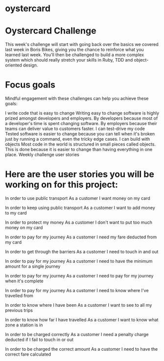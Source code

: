 # oystercard

# Oystercard Challenge
This week's challenge will start with going back over the basics we covered last week in Boris Bikes, giving you the chance to reinforce what you learned last week. You'll then be challenged to build a more complex system which should really stretch your skills in Ruby, TDD and object-oriented design.

# Focus goals
Mindful engagement with these challenges can help you achieve these goals:

I write code that is easy to change
Writing easy to change software is highly prized amongst developers and employers. By developers because most of a developer's time is spent changing software. By employers because their teams can deliver value to customers faster.
I can test-drive my code
Tested software is easier to change because you can tell when it's broken just by running a command, even the tricky edge cases.
I can build with objects
Most code in the world is structured in small pieces called objects. This is done because it is easier to change than having everything in one place.
Weekly challenge user stories
# Here are the user stories you will be working on for this project:

In order to use public transport
As a customer
I want money on my card

In order to keep using public transport
As a customer
I want to add money to my card

In order to protect my money
As a customer
I don't want to put too much money on my card

In order to pay for my journey
As a customer
I need my fare deducted from my card

In order to get through the barriers
As a customer
I need to touch in and out

In order to pay for my journey
As a customer
I need to have the minimum amount for a single journey

In order to pay for my journey
As a customer
I need to pay for my journey when it's complete

In order to pay for my journey
As a customer
I need to know where I've travelled from

In order to know where I have been
As a customer
I want to see to all my previous trips

In order to know how far I have travelled
As a customer
I want to know what zone a station is in

In order to be charged correctly
As a customer
I need a penalty charge deducted if I fail to touch in or out

In order to be charged the correct amount
As a customer
I need to have the correct fare calculated
